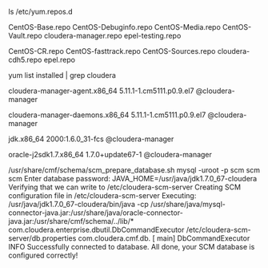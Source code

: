 ls /etc/yum.repos.d

CentOS-Base.repo  CentOS-Debuginfo.repo  CentOS-Media.repo    CentOS-Vault.repo   cloudera-manager.repo  epel-testing.repo

CentOS-CR.repo    CentOS-fasttrack.repo  CentOS-Sources.repo  cloudera-cdh5.repo  epel.repo



yum list installed | grep cloudera

cloudera-manager-agent.x86_64   5.11.1-1.cm5111.p0.9.el7       @cloudera-manager

cloudera-manager-daemons.x86_64 5.11.1-1.cm5111.p0.9.el7       @cloudera-manager

jdk.x86_64                      2000:1.6.0_31-fcs              @cloudera-manager

oracle-j2sdk1.7.x86_64          1.7.0+update67-1               @cloudera-manager


/usr/share/cmf/schema/scm_prepare_database.sh mysql -uroot -p scm scm scm Enter database password: JAVA_HOME=/usr/java/jdk1.7.0_67-cloudera Verifying that we can write to /etc/cloudera-scm-server Creating SCM configuration file in /etc/cloudera-scm-server Executing: /usr/java/jdk1.7.0_67-cloudera/bin/java -cp /usr/share/java/mysql-connector-java.jar:/usr/share/java/oracle-connector-java.jar:/usr/share/cmf/schema/../lib/* com.cloudera.enterprise.dbutil.DbCommandExecutor /etc/cloudera-scm-server/db.properties com.cloudera.cmf.db. [ main] DbCommandExecutor INFO Successfully connected to database. All done, your SCM database is configured correctly!
